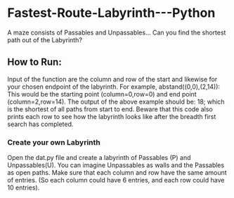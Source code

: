 # Fastest-Route-Labyrinth---Python
A maze consists of Passables and Unpassables... Can you find the shortest path out of the Labyrinth?


## How to Run:

Input of the function are the column and row of the start and likewise for your chosen endpoint of the labyrinth.
For example, abstand((0,0),(2,14)):
  This would be the starting point (column=0,row=0) and end point (column=2,row=14).
  The output of the above example should be: 18; which is the shortest of all paths from start to end.
  Beware that this code also prints each row to see how the labyrinth looks like after the breadth first search has completed.

### Create your own Labyrinth
Open the dat.py file and create a labyrinth of Passables (P) and Unpassables(U). You can imagine Unpassables as walls and the Passables as open paths.
Make sure that each column and row have the same amount of entries. (So each column could have 6 entries, and each row could have 10 entries).
